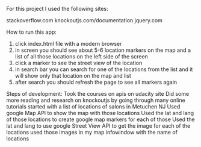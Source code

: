 For this project I used the following sites:

stackoverflow.com
knockoutjs.com/documentation
jquery.com

How to run this app:
1. click index.html file with a modern browser
2. in screen you should see about 5-6 location markers on the map and a list of all those locations on the left side of the screen
3. click a marker to see the street view of the location
4. in search bar you can search for one of the locations from the list and it will show only that location on the map and list
5. after search you should refresh the page to see all markers again


Steps of development:
Took the courses on apis on udacity site
Did some more reading and research on knockoutjs by going through many online tutorials
started with a list of locations of salons in Metuchen NJ
Used google Map API to show the map with those locations
Used the lat and lang of those locations to create google map markers for each of those
Used the lat and lang to use google Street View API to get the image for each of the locations
used those images in my map infowindow with the name of locations






